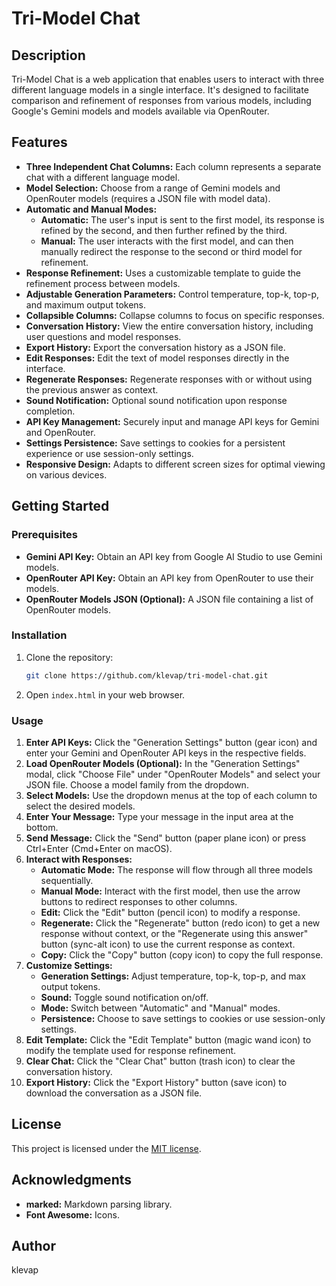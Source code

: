 # Tri-Model Chat

## Description

Tri-Model Chat is a web application that enables users to interact with three different language models in a single interface. It's designed to facilitate comparison and refinement of responses from various models, including Google's Gemini models and models available via OpenRouter.

## Features

*   **Three Independent Chat Columns:** Each column represents a separate chat with a different language model.
*   **Model Selection:** Choose from a range of Gemini models and OpenRouter models (requires a JSON file with model data).
*   **Automatic and Manual Modes:**
    *   **Automatic:** The user's input is sent to the first model, its response is refined by the second, and then further refined by the third.
    *   **Manual:** The user interacts with the first model, and can then manually redirect the response to the second or third model for refinement.
*   **Response Refinement:** Uses a customizable template to guide the refinement process between models.
*   **Adjustable Generation Parameters:** Control temperature, top-k, top-p, and maximum output tokens.
*   **Collapsible Columns:** Collapse columns to focus on specific responses.
*   **Conversation History:** View the entire conversation history, including user questions and model responses.
*   **Export History:** Export the conversation history as a JSON file.
*   **Edit Responses:** Edit the text of model responses directly in the interface.
*   **Regenerate Responses:** Regenerate responses with or without using the previous answer as context.
*   **Sound Notification:** Optional sound notification upon response completion.
*   **API Key Management:** Securely input and manage API keys for Gemini and OpenRouter.
*   **Settings Persistence:** Save settings to cookies for a persistent experience or use session-only settings.
*   **Responsive Design:** Adapts to different screen sizes for optimal viewing on various devices.

## Getting Started

### Prerequisites

*   **Gemini API Key:** Obtain an API key from Google AI Studio to use Gemini models.
*   **OpenRouter API Key:** Obtain an API key from OpenRouter to use their models.
*   **OpenRouter Models JSON (Optional):** A JSON file containing a list of OpenRouter models.

### Installation

1. Clone the repository:

    ```bash
    git clone https://github.com/klevap/tri-model-chat.git
    ```
2. Open `index.html` in your web browser.

### Usage

1. **Enter API Keys:** Click the "Generation Settings" button (gear icon) and enter your Gemini and OpenRouter API keys in the respective fields.
2. **Load OpenRouter Models (Optional):** In the "Generation Settings" modal, click "Choose File" under "OpenRouter Models" and select your JSON file. Choose a model family from the dropdown.
3. **Select Models:** Use the dropdown menus at the top of each column to select the desired models.
4. **Enter Your Message:** Type your message in the input area at the bottom.
5. **Send Message:** Click the "Send" button (paper plane icon) or press Ctrl+Enter (Cmd+Enter on macOS).
6. **Interact with Responses:**
    *   **Automatic Mode:** The response will flow through all three models sequentially.
    *   **Manual Mode:** Interact with the first model, then use the arrow buttons to redirect responses to other columns.
    *   **Edit:** Click the "Edit" button (pencil icon) to modify a response.
    *   **Regenerate:** Click the "Regenerate" button (redo icon) to get a new response without context, or the "Regenerate using this answer" button (sync-alt icon) to use the current response as context.
    *   **Copy:** Click the "Copy" button (copy icon) to copy the full response.
7. **Customize Settings:**
    *   **Generation Settings:** Adjust temperature, top-k, top-p, and max output tokens.
    *   **Sound:** Toggle sound notification on/off.
    *   **Mode:** Switch between "Automatic" and "Manual" modes.
    *   **Persistence:** Choose to save settings to cookies or use session-only settings.
8. **Edit Template:** Click the "Edit Template" button (magic wand icon) to modify the template used for response refinement.
9. **Clear Chat:** Click the "Clear Chat" button (trash icon) to clear the conversation history.
10. **Export History:** Click the "Export History" button (save icon) to download the conversation as a JSON file.

## License

This project is licensed under the [MIT license](LICENSE).

## Acknowledgments

*   **marked:** Markdown parsing library.
*   **Font Awesome:** Icons.

## Author

klevap
